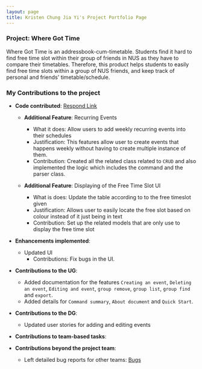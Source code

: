 ```yaml
---
layout: page
title: Kristen Chung Jia Yi's Project Portfolio Page
---
```

### Project: Where Got Time

Where Got Time is an addressbook-cum-timetable. Students find it hard to find free time slot within their group of
friends in NUS as they have to compare their timetables. Therefore, this product helps students to easily find free time
slots within a group of NUS friends, and keep track of personal and friends' timetable/schedule.

### My Contributions to the project
* **Code contributed**:
    [Respond Link](https://nus-cs2103-ay2223s2.github.io/tp-dashboard/?search=alvozyn&breakdown=true&sort=groupTitle%20dsc&sortWithin=title&since=2023-02-17&timeframe=commit&mergegroup=&groupSelect=groupByRepos&checkedFileTypes=docs~functional-code~test-code~other)
    * **Additional Feature**: Recurring Events
      * What it does: Allow users to add weekly recurring events into their schedules
      * Justification: This features allow user to create events that happens weekly without having to create multiple instance of them.
      * Contribution: Created all the related class related to `CRUD` and also implemented the logic which includes the command and the parser class.

    * **Additional Feature**: Displaying of the Free Time Slot UI
      * What is does: Update the table according to to the free timeslot given
      * Justification: Allows user to easily locate the free slot based on colour instead of it just being in text
      * Contribution: Set up the related models that are only use to display the free time slot
  

* **Enhancements implemented**:
  * Updated UI
    * Contributions: Fix bugs in the UI.
  

* **Contributions to the UG**:
  * Added documentation for the features `Creating an event`, `Deleting an event`, `Editing and event`, `group remove`, `group list`, `group find` and `export`.
  * Added details for `Command summary`, `About document` and `Quick Start`.


* **Contributions to the DG**:
  * Updated user stories for adding and editing events
  

* **Contributions to team-based tasks**:


* **Contributions beyond the project team**:
  * Left detailed bug reports for other teams: [Bugs](https://github.com/Alvozyn/ped/issues)